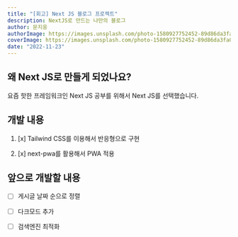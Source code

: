 ```yaml
---
title: "[회고] Next JS 블로그 프로젝트"
description: NextJS로 만드는 나만의 블로그
author: 문지웅
authorImage: https://images.unsplash.com/photo-1580927752452-89d86da3fa0a?ixlib=rb-1.2.1&ixid=MnwxMjA3fDB8MHxwaG90by1wYWdlfHx8fGVufDB8fHx8&auto=format&fit=crop&w=1540&q=50
coverImage: https://images.unsplash.com/photo-1580927752452-89d86da3fa0a?ixlib=rb-1.2.1&ixid=MnwxMjA3fDB8MHxwaG90by1wYWdlfHx8fGVufDB8fHx8&auto=format&fit=crop&w=1540&q=50
date: "2022-11-23"
---
```


## 왜 Next JS로 만들게 되었나요?

요즘 핫한 프레임워크인 Next JS 공부를 위해서 Next JS를 선택했습니다.

## 개발 내용

1. [x] Tailwind CSS를 이용해서 반응형으로 구현

2. [x] next-pwa를 활용해서 PWA 적용

## 앞으로 개발할 내용

- [ ] 게시글 날짜 순으로 정렬

- [ ] 다크모드 추가

- [ ] 검색엔진 최적화
